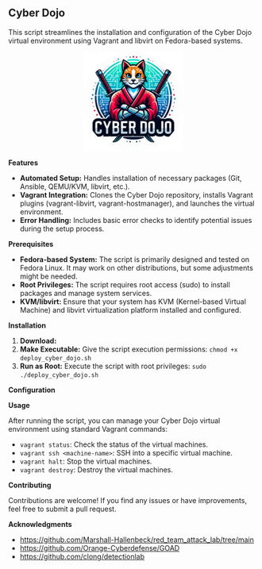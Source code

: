 ## Cyber Dojo

This script streamlines the installation and configuration of the Cyber Dojo virtual environment using Vagrant and libvirt on Fedora-based systems.

<p align="center">
    <img src="docs/images/cyber-dojo.png" alt="Logo" width="40%" style="display: block; margin: 0 auto">
</p>


**Features**

* **Automated Setup:**  Handles installation of necessary packages (Git, Ansible, QEMU/KVM, libvirt, etc.).
* **Vagrant Integration:** Clones the Cyber Dojo repository, installs Vagrant plugins (vagrant-libvirt, vagrant-hostmanager), and launches the virtual environment.
* **Error Handling:** Includes basic error checks to identify potential issues during the setup process.

**Prerequisites**

* **Fedora-based System:**  The script is primarily designed and tested on Fedora Linux. It may work on other distributions, but some adjustments might be needed.
* **Root Privileges:**  The script requires root access (sudo) to install packages and manage system services.
* **KVM/libvirt:**  Ensure that your system has KVM (Kernel-based Virtual Machine) and libvirt virtualization platform installed and configured.

**Installation**

1. **Download:**
2. **Make Executable:** Give the script execution permissions: `chmod +x deploy_cyber_dojo.sh`
3. **Run as Root:** Execute the script with root privileges: `sudo ./deploy_cyber_dojo.sh`

**Configuration**

**Usage**

After running the script, you can manage your Cyber Dojo virtual environment using standard Vagrant commands:

* `vagrant status`: Check the status of the virtual machines.
* `vagrant ssh <machine-name>`: SSH into a specific virtual machine.
* `vagrant halt`: Stop the virtual machines.
* `vagrant destroy`: Destroy the virtual machines.

**Contributing**

Contributions are welcome! If you find any issues or have improvements, feel free to submit a pull request.


**Acknowledgments**

* https://github.com/Marshall-Hallenbeck/red_team_attack_lab/tree/main
* https://github.com/Orange-Cyberdefense/GOAD
* https://github.com/clong/detectionlab
